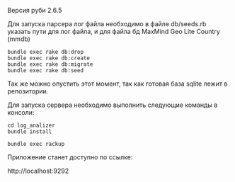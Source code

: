 Версия руби 2.6.5

Для запуска парсера лог файла необходимо в файле db/seeds.rb указать пути для лог файла, и для файла бд MaxMind Geo Lite Country (mmdb)

```
bundle exec rake db:drop
bundle exec rake db:create
bundle exec rake db:migrate
bundle exec rake db:seed
```

Так же можно опустить этот момент, так как готовая база sqlite лежит в репозитории.

Для запуска сервера необходимо выполнить следующие команды в консоли:

```
cd log_analizer
bundle install

bundle exec rackup
```
Приложение станет доступно по ссылке:

http://localhost:9292
